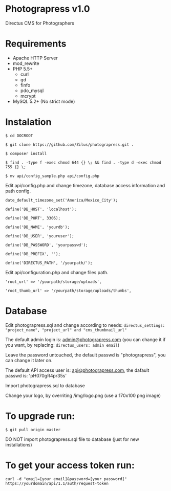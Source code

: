 # Photograpress v1.0
Directus CMS for Photographers

Requirements
====================
* Apache HTTP Server
*	mod_rewrite
*	PHP 5.5+
	*	curl
	*	gd
	*	finfo
	*	pdo_mysql
	*	mcrypt
*	MySQL 5.2+ (No strict mode)

Instalation
====================
`$ cd DOCROOT`

`$ git clone https://github.com/Zilus/photograpress.git .`

`$ composer install`

`$ find . -type f -exec chmod 644 {} \; && find . -type d -exec chmod 755 {} \;`

`$ mv api/config_sample.php api/config.php`


Edit api/config.php and change timezone, database access information and path config.

`date_default_timezone_set('America/Mexico_City');`

`define('DB_HOST', 'localhost');`

`define('DB_PORT', 3306);`

`define('DB_NAME', 'yourdb');`

`define('DB_USER', 'youruser');`

`define('DB_PASSWORD', 'yourpasswd');`

`define('DB_PREFIX', '');`

`define('DIRECTUS_PATH', '/yourpath/');`

Edit api/configuration.php and change files path.

`'root_url' => '/yourpath/storage/uploads',`

`'root_thumb_url' => '/yourpath/storage/uploads/thumbs',`


Database
====================
Edit photograpress.sql and change according to needs:
`directus_settings: "project_name", "project_url" and "cms_thumbnail_url"`

The default admin login is: admin@photograpress.com (you can change it if you want, by replacing: `directus_users: admin email`)

Leave the password untouched, the default passwd is "photograpress", you can change it later on.

The default API access user is: api@photograpress.com, the dafault passwd is: 'pH070gR4pr35s'


Import photograpress.sql to database

Change your logo, by overriting /img/logo.png (use a 170x100 png image)

To upgrade run:
====================
`$ git pull origin master`

DO NOT import photograpress.sql file to database (just for new installations)

To get your access token run:
====================
`curl -d "email=[your email]&password=[your password]" https://yourdomain/api/1.1/auth/request-token`
